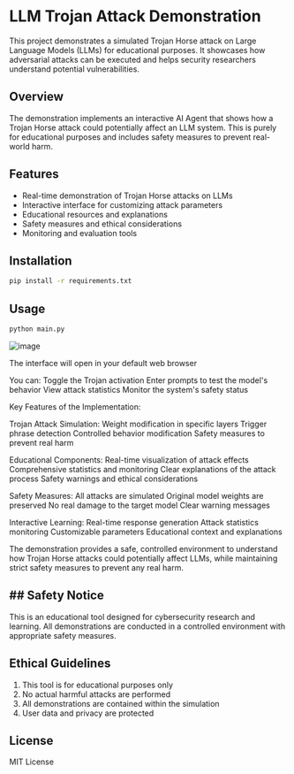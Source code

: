# LLM Trojan Attack Demonstration

This project demonstrates a simulated Trojan Horse attack on Large Language Models (LLMs) for educational purposes. It showcases how adversarial attacks can be executed and helps security researchers understand potential vulnerabilities.

## Overview

The demonstration implements an interactive AI Agent that shows how a Trojan Horse attack could potentially affect an LLM system. This is purely for educational purposes and includes safety measures to prevent real-world harm.

## Features

- Real-time demonstration of Trojan Horse attacks on LLMs
- Interactive interface for customizing attack parameters
- Educational resources and explanations
- Safety measures and ethical considerations
- Monitoring and evaluation tools

## Installation

```bash
pip install -r requirements.txt
```

## Usage

```bash
python main.py
```
![image](https://github.com/user-attachments/assets/94f8839d-4b2d-440a-97c9-bc1bfbc3e0ac)

The interface will open in your default web browser

You can:
Toggle the Trojan activation
Enter prompts to test the model's behavior
View attack statistics
Monitor the system's safety status

Key Features of the Implementation:

Trojan Attack Simulation:
Weight modification in specific layers
Trigger phrase detection
Controlled behavior modification
Safety measures to prevent real harm

Educational Components:
Real-time visualization of attack effects
Comprehensive statistics and monitoring
Clear explanations of the attack process
Safety warnings and ethical considerations

Safety Measures:
All attacks are simulated
Original model weights are preserved
No real damage to the target model
Clear warning messages

Interactive Learning:
Real-time response generation
Attack statistics monitoring
Customizable parameters
Educational context and explanations

The demonstration provides a safe, controlled environment to understand how Trojan Horse attacks could potentially affect LLMs, while maintaining strict safety measures to prevent any real harm.

## ## Safety Notice

This is an educational tool designed for cybersecurity research and learning. All demonstrations are conducted in a controlled environment with appropriate safety measures.

## Ethical Guidelines

1. This tool is for educational purposes only
2. No actual harmful attacks are performed
3. All demonstrations are contained within the simulation
4. User data and privacy are protected

## License

MIT License
